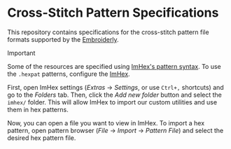 # Cross-Stitch Pattern Specifications

This repository contains specifications for the cross-stitch pattern file formats supported by the [Embroiderly](https://github.com/embroidery-space/embroiderly).

> [!IMPORTANT]
> Some of the resources are specified using [ImHex's pattern syntax](https://docs.werwolv.net/pattern-language).
> To use the `.hexpat` patterns, configure the [ImHex](https://github.com/WerWolv/ImHex).
>
> First, open ImHex settings (_Extras_ -> _Settings_, or use `Ctrl+,` shortcuts) and go to the _Folders_ tab.
> Then, click the _Add new folder_ button and select the `imhex/` folder.
> This will allow ImHex to import our custom utilities and use them in hex patterns.
>
> Now, you can open a file you want to view in ImHex.
> To import a hex pattern, open pattern browser (_File_ -> _Import_ -> _Pattern File_) and select the desired hex pattern file.
